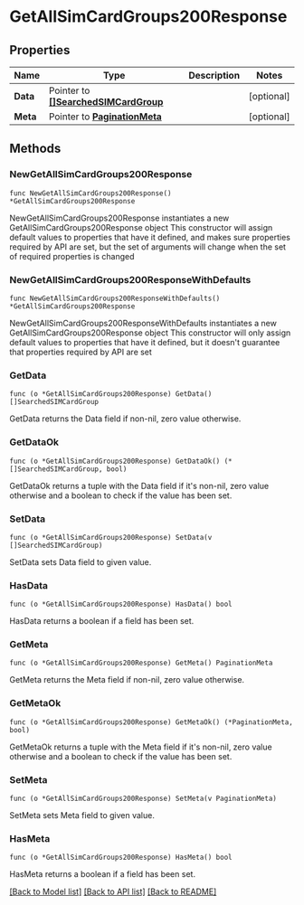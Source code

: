 # GetAllSimCardGroups200Response

## Properties

Name | Type | Description | Notes
------------ | ------------- | ------------- | -------------
**Data** | Pointer to [**[]SearchedSIMCardGroup**](SearchedSIMCardGroup.md) |  | [optional] 
**Meta** | Pointer to [**PaginationMeta**](PaginationMeta.md) |  | [optional] 

## Methods

### NewGetAllSimCardGroups200Response

`func NewGetAllSimCardGroups200Response() *GetAllSimCardGroups200Response`

NewGetAllSimCardGroups200Response instantiates a new GetAllSimCardGroups200Response object
This constructor will assign default values to properties that have it defined,
and makes sure properties required by API are set, but the set of arguments
will change when the set of required properties is changed

### NewGetAllSimCardGroups200ResponseWithDefaults

`func NewGetAllSimCardGroups200ResponseWithDefaults() *GetAllSimCardGroups200Response`

NewGetAllSimCardGroups200ResponseWithDefaults instantiates a new GetAllSimCardGroups200Response object
This constructor will only assign default values to properties that have it defined,
but it doesn't guarantee that properties required by API are set

### GetData

`func (o *GetAllSimCardGroups200Response) GetData() []SearchedSIMCardGroup`

GetData returns the Data field if non-nil, zero value otherwise.

### GetDataOk

`func (o *GetAllSimCardGroups200Response) GetDataOk() (*[]SearchedSIMCardGroup, bool)`

GetDataOk returns a tuple with the Data field if it's non-nil, zero value otherwise
and a boolean to check if the value has been set.

### SetData

`func (o *GetAllSimCardGroups200Response) SetData(v []SearchedSIMCardGroup)`

SetData sets Data field to given value.

### HasData

`func (o *GetAllSimCardGroups200Response) HasData() bool`

HasData returns a boolean if a field has been set.

### GetMeta

`func (o *GetAllSimCardGroups200Response) GetMeta() PaginationMeta`

GetMeta returns the Meta field if non-nil, zero value otherwise.

### GetMetaOk

`func (o *GetAllSimCardGroups200Response) GetMetaOk() (*PaginationMeta, bool)`

GetMetaOk returns a tuple with the Meta field if it's non-nil, zero value otherwise
and a boolean to check if the value has been set.

### SetMeta

`func (o *GetAllSimCardGroups200Response) SetMeta(v PaginationMeta)`

SetMeta sets Meta field to given value.

### HasMeta

`func (o *GetAllSimCardGroups200Response) HasMeta() bool`

HasMeta returns a boolean if a field has been set.


[[Back to Model list]](../README.md#documentation-for-models) [[Back to API list]](../README.md#documentation-for-api-endpoints) [[Back to README]](../README.md)


